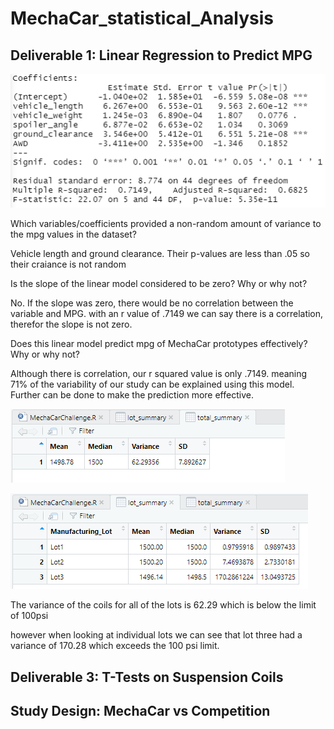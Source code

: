 # MechaCar_statistical_Analysis

## Deliverable 1: Linear Regression to Predict MPG

![chart](Resources/1.PNG)

Which variables/coefficients provided a non-random amount of variance to the mpg values in the dataset?

Vehicle length and ground clearance. Their p-values are less than .05 so their craiance is not random

Is the slope of the linear model considered to be zero? Why or why not?

No. If the slope was zero, there would be no correlation between the variable and MPG. with an r value of .7149 we can say there is a correlation, therefor the slope is not zero.

Does this linear model predict mpg of MechaCar prototypes effectively? Why or why not?

Although there is correlation, our r squared value is only .7149. meaning 71% of the variability of our study can be explained using this model. Further can be done to make the prediction more effective.

![chart](Resources/2.PNG)

![chart](Resources/3.PNG)

The variance of the coils for all of the lots is 62.29 which is below the limit of 100psi

however when looking at individual lots we can see that lot three had a variance of 170.28 which exceeds the 100 psi limit. 

## Deliverable 3: T-Tests on Suspension Coils


## Study Design: MechaCar vs Competition
